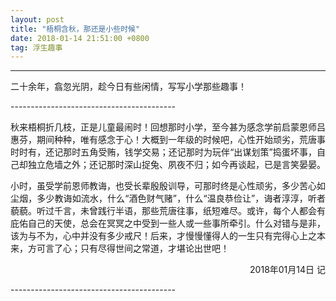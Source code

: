 ```yaml
---
layout: post
title: "梧桐含秋，那还是小些时候"
date: 2018-01-14 21:51:00 +0800
tag: 浮生趣事
---
```

-----------------------------------------
<p align="justify">二十余年，翕忽光阴，趁今日有些闲情，写写小学那些趣事！</p>
-----------------------------------------
<p align="justify">秋来梧桐折几枝，正是儿童最闹时！回想那时小学，至今甚为感念学前启蒙恩师吕惠芬，期间种种，唯有感念于心！大概到一年级的时候吧，心性开始顽劣，荒唐事时时有，还记那时五角受贿，钱学交易；还记那时为玩伴“出谋划策”捣蛋坏事，自己却独立危墙之外；还记那时深山捉兔、夙夜不归；如今再谈起，已是言笑晏晏。</p>

<p align="justify">小时，虽受学前恩师教诲，也受长辈殷殷训导，可那时终是心性顽劣，多少苦心如尘烟，多少教诲如流水，什么“酒色财气赌”，什么“温良恭俭让”，诲者淳淳，听者藐藐。听过千言，未曾践行半语，那些荒唐往事，纸短难尽。或许，每个人都会有庇佑自己的天使，总会在冥冥之中受到一些人或一些事所牵引。什么对错与是非，该为与不为，心中并没有多少戒尺！后来，才慢慢懂得人的一生只有完得心上之本来，方可言了心；只有尽得世间之常道，才堪论出世吧！</p>

<p align="right">2018年01月14日 记</p>
-----------------------------------------
